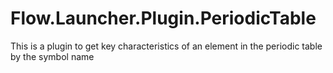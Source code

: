 # Flow.Launcher.Plugin.PeriodicTable
This is a plugin to get key characteristics of an element in the periodic table by the symbol name
